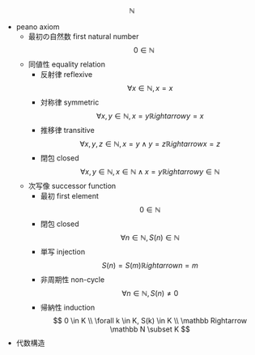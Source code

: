 $$
\mathbb N
$$
- peano axiom
    - 最初の自然数 first natural number
        $$
        0  \in \mathbb N
        $$
    - 同値性 equality relation
        - 反射律 reflexive
            $$
            \forall x \in \mathbb N, x = x
            $$
        - 対称律 symmetric
            $$
            \forall x, y \in \mathbb N, x = y \mathbb Rightarrow y = x
            $$
        - 推移律 transitive
            $$
            \forall x, y, z \in \mathbb N, x = y \land y = z \mathbb Rightarrow x = z
            $$
        - 閉包 closed
            $$
            \forall x, y \in \mathbb N, x \in \mathbb N \land x = y \mathbb Rightarrow y \in \mathbb N
            $$
    - 次写像 successor function
        - 最初 first element
        $$
        0 \in \mathbb N
        $$
        - 閉包 closed
            $$
            \forall n \in \mathbb N, S(n) \in \mathbb N
            $$
        - 単写 injection
            $$
            S(n)=S(m) \mathbb Rightarrow n=m
            $$
        - 非周期性 non-cycle
            $$
            \forall n \in \mathbb N, S(n) \ne 0
            $$
        - 帰納性 induction
            $$
            0 \in K \\
            \forall k \in K, S(k) \in K \\
            \mathbb Rightarrow \mathbb N \subset K
            $$
- 代数構造